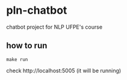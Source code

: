 # pln-chatbot
chatbot project for NLP UFPE's course 

## how to run
`make run`

check http://localhost:5005 (it will be running)
